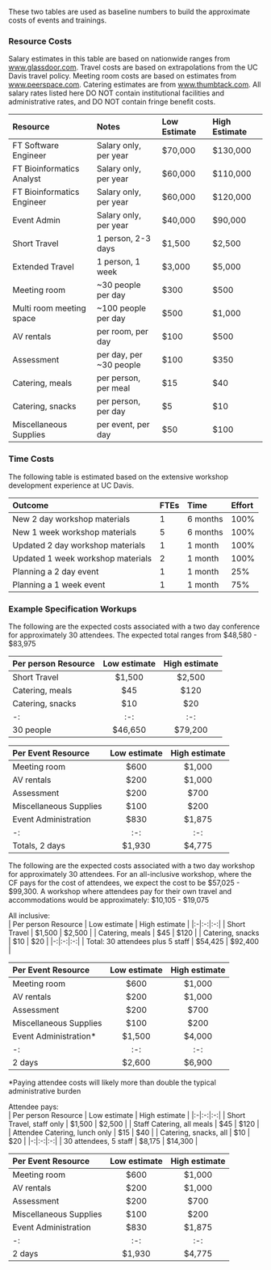 These two tables are used as baseline numbers to build the approximate costs of events and trainings.

### Resource Costs
Salary estimates in this table are based on nationwide ranges from www.glassdoor.com. Travel costs are based on extrapolations from the UC Davis travel policy. Meeting room costs are based on estimates from www.peerspace.com. Catering estimates are from www.thumbtack.com. All salary rates listed here DO NOT contain institutional facilities and administrative rates, and DO NOT contain fringe benefit costs.

| **Resource** | **Notes** | **Low Estimate** | **High Estimate** |
|:-|:-|:-|:-|
| FT Software Engineer | Salary only, per year | $70,000 | $130,000 |
| FT Bioinformatics Analyst | Salary only, per year | $60,000 | $110,000 |
| FT Bioinformatics Engineer | Salary only, per year | $60,000 | $120,000 |
| Event Admin | Salary only, per year | $40,000 | $90,000 |
| Short Travel  | 1 person, 2-3 days | $1,500 | $2,500 |
| Extended Travel | 1 person, 1 week | $3,000 | $5,000 |
| Meeting room | ~30 people per day | $300 | $500 |
| Multi room meeting space | ~100 people per day | $500 | $1,000 |
| AV rentals | per room, per day | $100 | $500 |
| Assessment | per day, per ~30 people | $100 | $350 |
| Catering, meals | per person, per meal | $15 | $40 |
| Catering, snacks | per person, per day | $5 | $10 |
| Miscellaneous Supplies | per event, per day | $50 | $100 |

### Time Costs
The following table is estimated based on the extensive workshop development experience at UC Davis.

| **Outcome** | **FTEs** | **Time** | **Effort** |
|:-|:-|:-|:-|
| New 2 day workshop materials | 1 | 6 months | 100% |
| New 1 week workshop materials | 5 | 6 months | 100% |
| Updated 2 day workshop materials | 1 | 1 month | 100% |
| Updated 1 week workshop materials | 2  | 1 month | 100% |
| Planning a 2 day event | 1 | 1 month | 25% |
| Planning a 1 week event | 1 | 1 month | 75% |

### Example Specification Workups
The following are the expected costs associated with a two day conference for approximately 30 attendees. The expected total ranges from $48,580 - $83,975 

| Per person Resource | Low estimate | High estimate |
|:-|:-:|:-:|
| Short Travel  | $1,500 | $2,500 |
| Catering, meals | $45 | $120 |
| Catering, snacks | $10 | $20 |
|-:|:-:|:-:|
| 30 people | $46,650 | $79,200 |

| Per Event Resource | Low estimate | High estimate |
|:-|:-:|:-:|
| Meeting room | $600 | $1,000 |
| AV rentals | $200 | $1,000 |
| Assessment | $200 | $700 |
| Miscellaneous Supplies | $100 | $200 |
| Event Administration | $830 | $1,875 |
|-:|:-:|:-:|
| Totals, 2 days | $1,930 | $4,775 |

The following are the expected costs associated with a two day workshop for approximately 30 attendees. For an all-inclusive workshop, where the CF pays for the cost of attendees, we expect the cost to be $57,025  - $99,300. A workshop where attendees pay for their own travel and accommodations would be approximately: $10,105 - $19,075 

All inclusive:  
| Per person Resource | Low estimate | High estimate |
|:-|:-:|:-:|
| Short Travel  | $1,500 | $2,500 |
| Catering, meals | $45 | $120 |
| Catering, snacks | $10 | $20 |
|-:|:-:|:-:|
| Total: 30 attendees plus 5 staff | $54,425 | $92,400 |

| Per Event Resource | Low estimate | High estimate |
|:-|:-:|:-:|
| Meeting room | $600 | $1,000 |
| AV rentals | $200 | $1,000 |
| Assessment | $200 | $700 |
| Miscellaneous Supplies | $100 | $200 |
| Event Administration* | $1,500 | $4,000 |
|-:|:-:|:-:|
| 2 days | $2,600 | $6,900 |

*Paying attendee costs will likely more than double the typical administrative burden

Attendee pays:  
| Per person Resource | Low estimate | High estimate |
|:-|:-:|:-:|
| Short Travel, staff only  | $1,500 | $2,500 |
| Staff Catering, all meals | $45 | $120 |
| Attendee Catering, lunch only | $15 | $40 |
| Catering, snacks, all | $10 | $20 |
|-:|:-:|:-:|
| 30 attendees, 5 staff | $8,175 | $14,300 |

| Per Event Resource | Low estimate | High estimate |
|:-|:-:|:-:|
| Meeting room | $600 | $1,000 |
| AV rentals | $200 | $1,000 |
| Assessment | $200 | $700 |
| Miscellaneous Supplies | $100 | $200 |
| Event Administration | $830 | $1,875 |
|-:|:-:|:-:|
| 2 days | $1,930 | $4,775 |